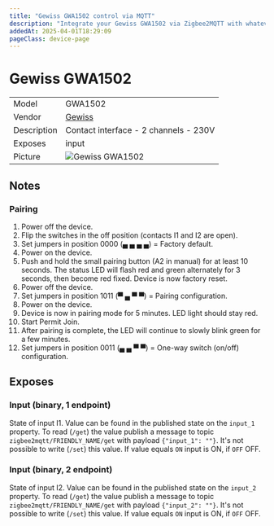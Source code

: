 ```yaml
---
title: "Gewiss GWA1502 control via MQTT"
description: "Integrate your Gewiss GWA1502 via Zigbee2MQTT with whatever smart home infrastructure you are using without the vendor's bridge or gateway."
addedAt: 2025-04-01T18:29:09
pageClass: device-page
---
```


<!-- !!!! -->
<!-- ATTENTION: This file is auto-generated through docgen! -->
<!-- You can only edit the "Notes"-Section between the two comment lines "Notes BEGIN" and "Notes END". -->
<!-- Do not use h1 or h2 heading within "## Notes"-Section. -->
<!-- !!!! -->

# Gewiss GWA1502

|     |     |
|-----|-----|
| Model | GWA1502  |
| Vendor  | [Gewiss](/supported-devices/#v=Gewiss)  |
| Description | Contact interface - 2 channels - 230V |
| Exposes | input |
| Picture | ![Gewiss GWA1502](https://www.zigbee2mqtt.io/images/devices/GWA1502.png) |


<!-- Notes BEGIN: You can edit here. Add "## Notes" headline if not already present. -->
## Notes

### Pairing

1. Power off the device.
2. Flip the switches in the off position (contacts I1 and I2 are open).
3. Set jumpers in position 0000 (▄ ▄ ▄ ▄) = Factory default.
4. Power on the device.
5. Push and hold the small pairing button (A2 in manual) for at least 10 seconds. The status LED will flash red and green alternately for 3 seconds, then become red fixed. Device is now factory reset.
6. Power off the device.
7. Set jumpers in position 1011 (▀ ▄ ▀ ▀) = Pairing configuration.
8. Power on the device.
9. Device is now in pairing mode for 5 minutes. LED light should stay red.
10. Start Permit Join.
11. After pairing is complete, the LED will continue to slowly blink green for a few minutes.
12. Set jumpers in position 0011 (▄ ▄ ▀ ▀) = One-way switch (on/off) configuration.
<!-- Notes END: Do not edit below this line -->




## Exposes

### Input (binary, 1 endpoint)
State of input I1.
Value can be found in the published state on the `input_1` property.
To read (`/get`) the value publish a message to topic `zigbee2mqtt/FRIENDLY_NAME/get` with payload `{"input_1": ""}`.
It's not possible to write (`/set`) this value.
If value equals `ON` input is ON, if `OFF` OFF.

### Input (binary, 2 endpoint)
State of input I2.
Value can be found in the published state on the `input_2` property.
To read (`/get`) the value publish a message to topic `zigbee2mqtt/FRIENDLY_NAME/get` with payload `{"input_2": ""}`.
It's not possible to write (`/set`) this value.
If value equals `ON` input is ON, if `OFF` OFF.

